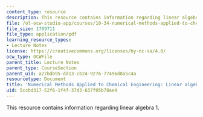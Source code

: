 ```yaml
---
content_type: resource
description: This resource contains information regarding linear algebra 1.
file: /ol-ocw-studio-app/courses/10-34-numerical-methods-applied-to-chemical-engineering-fall-2015/5ccbd31752f61f4f37d3637f05b78ae4_MIT10_34F15_Lec01.pdf
file_size: 1789711
file_type: application/pdf
learning_resource_types:
- Lecture Notes
license: https://creativecommons.org/licenses/by-nc-sa/4.0/
ocw_type: OCWFile
parent_title: Lecture Notes
parent_type: CourseSection
parent_uid: a27bdb95-dd13-cb24-9276-77496d8a5c4a
resourcetype: Document
title: 'Numerical Methods Applied to Chemical Engineering: Linear algebra 1'
uid: 5ccbd317-52f6-1f4f-37d3-637f05b78ae4
---
```

This resource contains information regarding linear algebra 1.